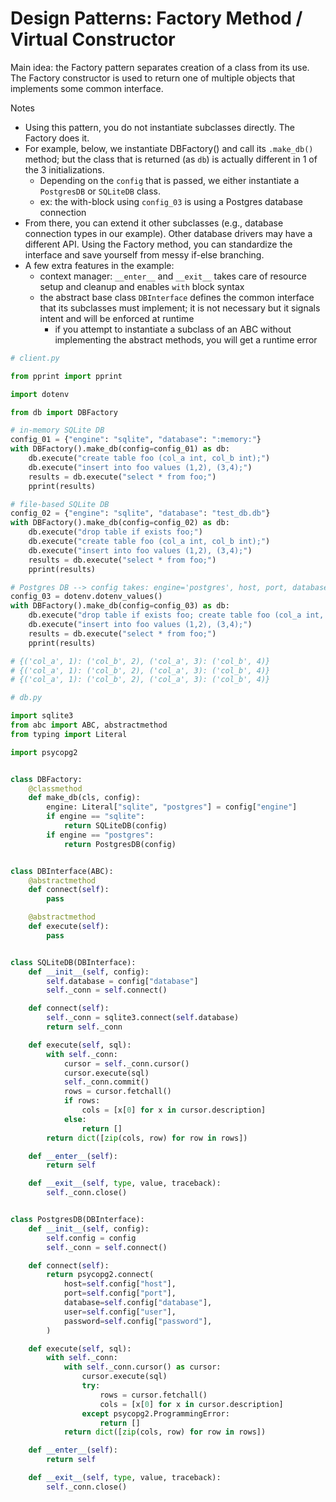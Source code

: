 # Design Patterns: Factory Method / Virtual Constructor

Main idea: the Factory pattern separates creation of a class from its use. The Factory constructor is used to return one of multiple objects that implements some common interface.

Notes
* Using this pattern, you do not instantiate subclasses directly. The Factory does it.
* For example, below, we instantiate DBFactory() and call its `.make_db()` method; but the class that is returned (as `db`) is actually different in 1 of the 3 initializations. 
  * Depending on the `config` that is passed, we either instantiate a `PostgresDB` or `SQLiteDB` class.
  * ex: the with-block using `config_03` is using a Postgres database connection
* From there, you can extend it other subclasses (e.g., database connection types in our example). Other database drivers may have a different API. Using the Factory method, you can standardize the interface and save yourself from messy if-else branching.
* A few extra features in the example:
  * context manager: `__enter__` and `__exit__` takes care of resource setup and cleanup and enables `with` block syntax
  * the abstract base class `DBInterface` defines the common interface that its subclasses must implement; it is not necessary but it signals intent and will be enforced at runtime
    * if you attempt to instantiate a subclass of an ABC without implementing the abstract methods, you will get a runtime error

```python
# client.py

from pprint import pprint

import dotenv

from db import DBFactory

# in-memory SQLite DB
config_01 = {"engine": "sqlite", "database": ":memory:"}
with DBFactory().make_db(config=config_01) as db:
    db.execute("create table foo (col_a int, col_b int);")
    db.execute("insert into foo values (1,2), (3,4);")
    results = db.execute("select * from foo;")
    pprint(results)

# file-based SQLite DB
config_02 = {"engine": "sqlite", "database": "test_db.db"}
with DBFactory().make_db(config=config_02) as db:
    db.execute("drop table if exists foo;")
    db.execute("create table foo (col_a int, col_b int);")
    db.execute("insert into foo values (1,2), (3,4);")
    results = db.execute("select * from foo;")
    pprint(results)

# Postgres DB --> config takes: engine='postgres', host, port, database, user, password
config_03 = dotenv.dotenv_values()
with DBFactory().make_db(config=config_03) as db:
    db.execute("drop table if exists foo; create table foo (col_a int, col_b int);")
    db.execute("insert into foo values (1,2), (3,4);")
    results = db.execute("select * from foo;")
    pprint(results)

# {('col_a', 1): ('col_b', 2), ('col_a', 3): ('col_b', 4)}
# {('col_a', 1): ('col_b', 2), ('col_a', 3): ('col_b', 4)}
# {('col_a', 1): ('col_b', 2), ('col_a', 3): ('col_b', 4)}

```

```python
# db.py

import sqlite3
from abc import ABC, abstractmethod
from typing import Literal

import psycopg2


class DBFactory:
    @classmethod
    def make_db(cls, config):
        engine: Literal["sqlite", "postgres"] = config["engine"]
        if engine == "sqlite":
            return SQLiteDB(config)
        if engine == "postgres":
            return PostgresDB(config)


class DBInterface(ABC):
    @abstractmethod
    def connect(self):
        pass

    @abstractmethod
    def execute(self):
        pass


class SQLiteDB(DBInterface):
    def __init__(self, config):
        self.database = config["database"]
        self._conn = self.connect()

    def connect(self):
        self._conn = sqlite3.connect(self.database)
        return self._conn

    def execute(self, sql):
        with self._conn:
            cursor = self._conn.cursor()
            cursor.execute(sql)
            self._conn.commit()
            rows = cursor.fetchall()
            if rows:
                cols = [x[0] for x in cursor.description]
            else:
                return []
        return dict([zip(cols, row) for row in rows])

    def __enter__(self):
        return self

    def __exit__(self, type, value, traceback):
        self._conn.close()


class PostgresDB(DBInterface):
    def __init__(self, config):
        self.config = config
        self._conn = self.connect()

    def connect(self):
        return psycopg2.connect(
            host=self.config["host"],
            port=self.config["port"],
            database=self.config["database"],
            user=self.config["user"],
            password=self.config["password"],
        )

    def execute(self, sql):
        with self._conn:
            with self._conn.cursor() as cursor:
                cursor.execute(sql)
                try:
                    rows = cursor.fetchall()
                    cols = [x[0] for x in cursor.description]
                except psycopg2.ProgrammingError:
                    return []
            return dict([zip(cols, row) for row in rows])

    def __enter__(self):
        return self

    def __exit__(self, type, value, traceback):
        self._conn.close()

```
